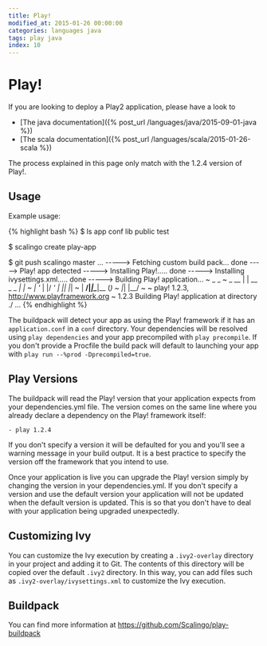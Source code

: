 ```yaml
---
title: Play!
modified_at: 2015-01-26 00:00:00
categories: languages java
tags: play java
index: 10
---
```


Play!
=====

If you are looking to deploy a Play2 application, please have a look to
* [The java documentation]({% post_url /languages/java/2015-09-01-java %})
* [The scala documentation]({% post_url /languages/scala/2015-01-26-scala %})

The process explained in this page only match with the 1.2.4 version of Play!.

Usage
-----

Example usage:

{% highlight bash %}
  $ ls
  app	conf	lib	public	test

  $ scalingo create play-app

  $ git push scalingo master
  ...
  -----> Fetching custom build pack... done
  -----> Play! app detected
  -----> Installing Play!..... done
  -----> Installing ivysettings.xml..... done
  -----> Building Play! application...
         ~        _            _
         ~  _ __ | | __ _ _  _| |
         ~ | '_ \| |/ _' | || |_|
         ~ |  __/|_|\____|\__ (_)
         ~ |_|            |__/
         ~
         ~ play! 1.2.3, http://www.playframework.org
         ~
         1.2.3
         Building Play! application at directory ./
  ...
{% endhighlight %}

The buildpack will detect your app as using the Play! framework if it has an `application.conf` in a `conf` directory. Your dependencies will be resolved using `play dependencies` and your app precompiled with `play precompile`. If you don't provide a Procfile the build pack will default to launching your app with `play run --%prod -Dprecompiled=true`.

Play Versions
-------------

The buildpack will read the Play! version that your application expects from your dependencies.yml file. The version comes on the same line where you already declare a dependency on the Play! framework itself:

    - play 1.2.4

If you don't specify a version it will be defaulted for you and you'll see a warning message in your build output. It is a best practice to specify the version off the framework that you intend to use.

Once your application is live you can upgrade the Play! version simply by changing the version in your dependencies.yml. If you don't specify a version and use the default version your application will not be updated when the default version is updated. This is so that you don't have to deal with your application being upgraded unexpectedly.

Customizing Ivy
-----------

You can customize the Ivy execution by creating a `.ivy2-overlay` directory in your project and adding it to Git.
The contents of this directory will be copied over the default `.ivy2` directory.
In this way, you can add files such as `.ivy2-overlay/ivysettings.xml` to customize the Ivy execution.

Buildpack
---------

You can find more information at https://github.com/Scalingo/play-buildpack
